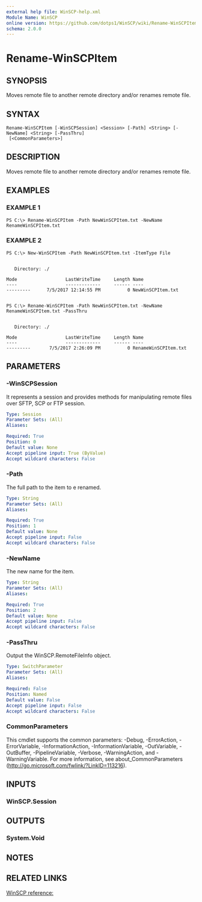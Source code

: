 ```yaml
---
external help file: WinSCP-help.xml
Module Name: WinSCP
online version: https://github.com/dotps1/WinSCP/wiki/Rename-WinSCPItem
schema: 2.0.0
---
```


# Rename-WinSCPItem

## SYNOPSIS
Moves remote file to another remote directory and/or renames remote file.

## SYNTAX

```
Rename-WinSCPItem [-WinSCPSession] <Session> [-Path] <String> [-NewName] <String> [-PassThru]
 [<CommonParameters>]
```

## DESCRIPTION
Moves remote file to another remote directory and/or renames remote file.

## EXAMPLES

### EXAMPLE 1
```
PS C:\> Rename-WinSCPItem -Path NewWinSCPItem.txt -NewName RenameWinSCPItem.txt
```

### EXAMPLE 2
```
PS C:\> New-WinSCPItem -Path NewWinSCPItem.txt -ItemType File


   Directory: ./

Mode                  LastWriteTime     Length Name
----                  -------------     ------ ----
---------      7/5/2017 12:14:55 PM          0 NewWinSCPItem.txt


PS C:\> Rename-WinSCPItem -Path NewWinSCPItem.txt -NewName RenameWinSCPItem.txt -PassThru


   Directory: ./

Mode                  LastWriteTime     Length Name
----                  -------------     ------ ----
---------       7/5/2017 2:26:09 PM          0 RenameWinSCPItem.txt
```

## PARAMETERS

### -WinSCPSession
It represents a session and provides methods for manipulating remote files over SFTP, SCP or FTP session.

```yaml
Type: Session
Parameter Sets: (All)
Aliases:

Required: True
Position: 0
Default value: None
Accept pipeline input: True (ByValue)
Accept wildcard characters: False
```

### -Path
The full path to the item to e renamed.

```yaml
Type: String
Parameter Sets: (All)
Aliases:

Required: True
Position: 1
Default value: None
Accept pipeline input: False
Accept wildcard characters: False
```

### -NewName
The new name for the item.

```yaml
Type: String
Parameter Sets: (All)
Aliases:

Required: True
Position: 2
Default value: None
Accept pipeline input: False
Accept wildcard characters: False
```

### -PassThru
Output the WinSCP.RemoteFileInfo object.

```yaml
Type: SwitchParameter
Parameter Sets: (All)
Aliases:

Required: False
Position: Named
Default value: False
Accept pipeline input: False
Accept wildcard characters: False
```

### CommonParameters
This cmdlet supports the common parameters: -Debug, -ErrorAction, -ErrorVariable, -InformationAction, -InformationVariable, -OutVariable, -OutBuffer, -PipelineVariable, -Verbose, -WarningAction, and -WarningVariable.
For more information, see about_CommonParameters (http://go.microsoft.com/fwlink/?LinkID=113216).

## INPUTS

### WinSCP.Session

## OUTPUTS

### System.Void

## NOTES

## RELATED LINKS

[WinSCP reference:](https://winscp.net/eng/docs/library_session_movefile)

